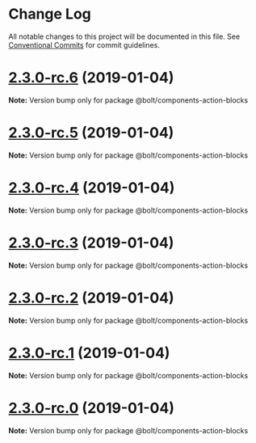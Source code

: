 # Change Log

All notable changes to this project will be documented in this file.
See [Conventional Commits](https://conventionalcommits.org) for commit guidelines.

# [2.3.0-rc.6](https://github.com/bolt-design-system/bolt/tree/master/packages/components/bolt-action-blocks/compare/v2.3.0-rc.5...v2.3.0-rc.6) (2019-01-04)

**Note:** Version bump only for package @bolt/components-action-blocks





# [2.3.0-rc.5](https://github.com/bolt-design-system/bolt/tree/master/packages/components/bolt-action-blocks/compare/v2.3.0-rc.4...v2.3.0-rc.5) (2019-01-04)

**Note:** Version bump only for package @bolt/components-action-blocks





# [2.3.0-rc.4](https://github.com/bolt-design-system/bolt/tree/master/packages/components/bolt-action-blocks/compare/v2.3.0-rc.3...v2.3.0-rc.4) (2019-01-04)

**Note:** Version bump only for package @bolt/components-action-blocks





# [2.3.0-rc.3](https://github.com/bolt-design-system/bolt/tree/master/packages/components/bolt-action-blocks/compare/v2.3.0-rc.2...v2.3.0-rc.3) (2019-01-04)

**Note:** Version bump only for package @bolt/components-action-blocks





# [2.3.0-rc.2](https://github.com/bolt-design-system/bolt/tree/master/packages/components/bolt-action-blocks/compare/v2.3.0-rc.1...v2.3.0-rc.2) (2019-01-04)

**Note:** Version bump only for package @bolt/components-action-blocks





# [2.3.0-rc.1](https://github.com/bolt-design-system/bolt/tree/master/packages/components/bolt-action-blocks/compare/vv2.3.0-rc.0...v2.3.0-rc.1) (2019-01-04)

**Note:** Version bump only for package @bolt/components-action-blocks





# [2.3.0-rc.0](https://github.com/bolt-design-system/bolt/tree/master/packages/components/bolt-action-blocks/compare/v2.2.1...v2.3.0-rc.0) (2019-01-04)

**Note:** Version bump only for package @bolt/components-action-blocks
